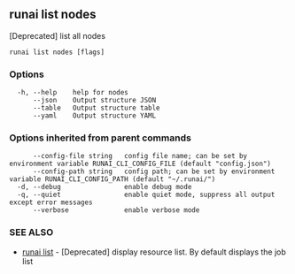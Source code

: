 ## runai list nodes

[Deprecated] list all nodes

```
runai list nodes [flags]
```

### Options

```
  -h, --help    help for nodes
      --json    Output structure JSON
      --table   Output structure table
      --yaml    Output structure YAML
```

### Options inherited from parent commands

```
      --config-file string   config file name; can be set by environment variable RUNAI_CLI_CONFIG_FILE (default "config.json")
      --config-path string   config path; can be set by environment variable RUNAI_CLI_CONFIG_PATH (default "~/.runai/")
  -d, --debug                enable debug mode
  -q, --quiet                enable quiet mode, suppress all output except error messages
      --verbose              enable verbose mode
```

### SEE ALSO

* [runai list](runai_list.md)	 - [Deprecated] display resource list. By default displays the job list


